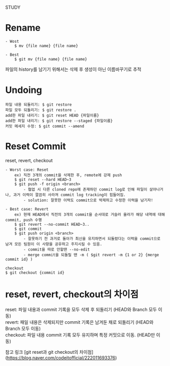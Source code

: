 STUDY


# Rename

```shell
- Wost
    $ mv {file name} {file name}

- Best
    $ git mv {file name} {file name}
```
파일의 history를 남기기 위해서는 삭제 후 생성이 아닌 이름바꾸기로 추적

# Undoing

```shell
파일 내용 되돌리기: $ git restore
파일 모두 되돌리기: $ git restore .
add한 파일 내리기: $ git reset HEAD {파일이름}
add한 파일 내리기: $ git restore --staged {파일이름}
커밋 메세지 수정: $ git commit --amend
```

# Reset Commit

reset, revert, checkout

```shell
- Worst case: Reset
    ex) 직전 3개의 commit을 삭제한 후, remote에 강제 push
    $ git reset --hard HEAD~3
    $ git push -f origin <branch>
        - 협업 시 다른 cloned repo에 존재하던 commit log로 인해 파일이 살아나거나, 과거 이력이 깔끔히 사라져 commit log tracking이 힘들어짐.
        - solution: 잘못한 이력도 commit으로 박제하고 수정한 이력을 남기자!

- Best case: Revert
    ex) 현재 HEAD에서 직전의 3개의 commit을 순서대로 거슬러 올라가 해당 내역에 대해 commit, push 수행
    $ git revert --no-commit HEAD~3..
    $ git commit
    $ git push origin <branch>
        - 잘못하기 전 과거로 돌아가 최신을 유지하면서 되돌렸다는 이력을 commit으로 남겨 모든 팀원이 이 사항을 공유하고 주지시킬 수 있음.
        - commit을 따로 안할땐 --no-edit
        - merge commit을 되돌릴 땐 -m ( $git revert -m {1 or 2} {merge commit id} )

checkout
$ git checkout {commit id}
```

# reset, revert, checkout의 차이점

reset: 파일 내용과 commit 기록을 모두 삭제 후 되돌리기 (HEAD와 Branch 모두 이동)  
revert: 패일 내용은 삭제되지만 commit 기록은 남겨둔 채로 되돌리기  (HEAD와 Branch 모두 이동)  
checkout: 파일 내용 commit 기록 모두 유지하며 특정 커밋으로 이동. (HEAD만 이동)  

참고 링크
[git reset과 git checkout의 차이점] (https://blog.naver.com/codeitofficial/222011693376)

